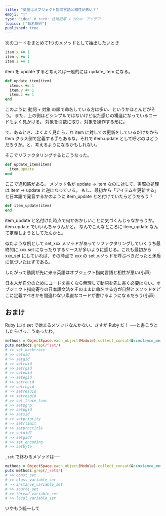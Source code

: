 ```yaml
---
title: "英語はオブジェクト指向言語と相性が悪い？"
emoji: "🐤"
type: "idea" # tech: 技術記事 / idea: アイデア
topics: ["命名規則"]
published: true
---
```


次のコードをまとめて1つのメソッドとして抽出したいとき

```ruby
item.x += 1
item.y += 1
item.z += 1
```

item を update すると考えれば一般的には update_item になる。

```ruby
def update_item(item)
  item.x += 1
  item.y += 1
  item.z += 1
end
```

このように 動詞 + 対象 の順で命名している方は多い、というかほとんどがそう。
また、上の例ほどシンプルではないけど似た感じの構造になっているコードもよく見かける。
対象を引数に取り、対象を操作する形に。

で、あるとき、よくよく見たらこれ item に対しての更新をしているだけだから Item クラス側で定義する手もあるな。それで item.update として呼ぶのはどうだろうか。と、考えるようになるかもしれない。

そこでリファクタリングするとこうなった。

```ruby
def update_item(item)
  item.update
end
```

ここで違和感がある。
メソッド名が update → item なのに対して、実際の処理は item → update と逆になっている。
もし、最初から「アイテムを更新する」と日本語で発音するかのように item_update と名付けていたらどうだろう？

```ruby
def item_update(item)
end
```

item_update と名付けた時点で何かおかしいことに気づくんじゃなかろうか。
item.update でいいんちゃうんかと。
なんでこんなところに item_update なんて定義しようとしてたんかと。

似たような例として set_xxx メソッドがあってリファクタリングしていくうち最終的に xxx.set になったりするケースが多いように感じる。これも最初から xxx_set にしていれば、その時点で xxx の set メソッドを呼ぶべきだったと矛盾に気づいたはずである。

したがって動詞が先に来る英語はオブジェクト指向言語と相性が悪い(小声)

日本人が自分のためにコードを書くなら無理して動詞を先に書く必要はない。オブジェクト指向寄りの日本語文法をそのままに命名する方が自然とメソッドをどこに定義すべきかを間違わない素直なコードが書けるようになるだろう(小声)

## おまけ

Ruby には set で始まるメソッドなんかない。さすが Ruby だ！
──と書こうとしたらけっこうあったわ。

```ruby
methods = ObjectSpace.each_object(Module).collect_concat(&:instance_methods).uniq
puts methods.grep(/^set/)
# >> set_backtrace
# >> setuid
# >> setgid
# >> setruid
# >> setrgid
# >> seteuid
# >> setegid
# >> setreuid
# >> setregid
# >> setresuid
# >> setresgid
# >> set_trace_func
# >> setpgrp
# >> setpgid
# >> setsid
# >> setpriority
# >> setrlimit
# >> setproctitle
# >> setuid?
# >> setgid?
# >> set_encoding
# >> setbyte
```

`_set` で終わるメソッドは──

```ruby
methods = ObjectSpace.each_object(Module).collect_concat(&:instance_methods).uniq
puts methods.grep(/_set$/)
# >> const_set
# >> class_variable_set
# >> instance_variable_set
# >> source_set
# >> thread_variable_set
# >> local_variable_set
```

いやもう統一して

